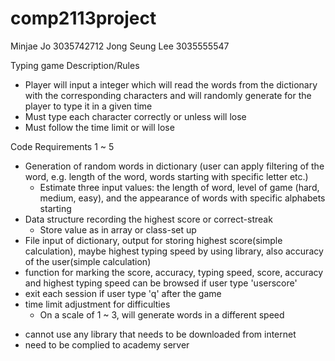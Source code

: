 # comp2113project
Minjae Jo 3035742712
Jong Seung Lee 3035555547
  
Typing game
Description/Rules
   - Player will input a integer which will read the words from the dictionary with the corresponding characters and will randomly generate for the player to type it in a given      time
   - Must type each character correctly or unless will lose 
   - Must follow the time limit or will lose

Code Requirements 1 ~ 5
  - Generation of random words in dictionary (user can apply filtering of the word, e.g. length of the word, words starting with specific letter etc.)
     - Estimate three input values: the length of word, level of game (hard, medium, easy), and the appearance of words with specific alphabets starting
  - Data structure recording the highest score or correct-streak
     - Store value as in array or class-set up
  - File input of dictionary, output for storing highest score(simple calculation), maybe highest typing speed by using <ctime> library, also accuracy of the user(simple calculation)
  - function for marking the score, accuracy, typing speed, score, accuracy and highest typing speed can be browsed if user type 'userscore'
  - exit each session if user type 'q' after the game
  - time limit adjustment for difficulties
      - On a scale of 1 ~ 3, will generate words in a different speed 

* cannot use any library that needs to be downloaded from internet
* need to be complied to academy server
